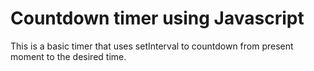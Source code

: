 # Countdown timer using Javascript

This is a basic timer that uses setInterval to countdown from present moment to the desired time.